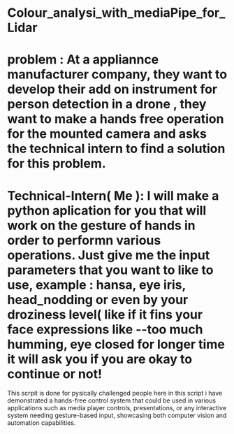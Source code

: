 # Colour_analysi_with_mediaPipe_for_Lidar
# problem :  At a appliannce manufacturer company, they want to develop their add on instrument for person detection in a drone , they want to make a hands free operation for the mounted camera and asks the technical intern to find a solution for this problem.
# Technical-Intern( Me ): I will make a python aplication for you that will work on the gesture of hands in order to performn various operations. Just give me the input parameters that you want to like to use, example : hansa, eye iris, head_nodding or even by your droziness level( like if it fins your face expressions like --too much humming, eye closed for longer time it will ask you if you are okay to continue or not!

This scrpit is done for pysically challenged people here in this script i have demonstrated a hands-free control system that could be used in various applications such as media player controls, presentations, or any interactive system needing gesture-based input, showcasing both computer vision and automation capabilities.

